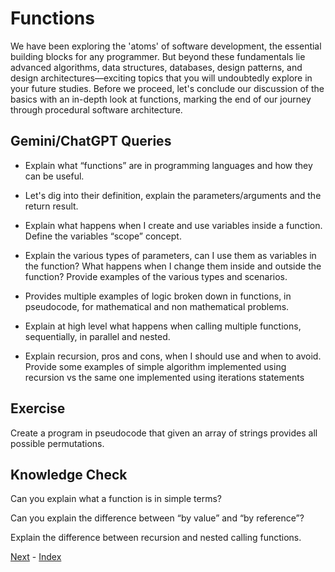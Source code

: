 # Functions

We have been exploring the 'atoms' of software development, the essential building blocks for any programmer. But beyond these fundamentals lie advanced algorithms, data structures, databases, design patterns, and design architectures—exciting topics that you will undoubtedly explore in your future studies. Before we proceed, let's conclude our discussion of the basics with an in-depth look at functions, marking the end of our journey through procedural software architecture.


## Gemini/ChatGPT Queries

- Explain what “functions” are in programming languages and how they can be useful.

- Let's dig into their definition, explain the parameters/arguments and the return result.

- Explain what happens when I create and use variables inside a function. Define the variables “scope” concept.

- Explain the various types of parameters, can I use them as variables in the function? What happens when I change them inside and outside the function? Provide examples of the various types and scenarios.

- Provides multiple examples of logic broken down in functions, in pseudocode, for mathematical and non mathematical problems.

- Explain at high level what happens when calling multiple functions, sequentially, in parallel and nested.

- Explain recursion, pros and cons, when I should use and when to avoid. Provide some examples of simple algorithm implemented using recursion vs the same one implemented using iterations statements


## Exercise

Create a program in pseudocode that given an array of strings provides all possible permutations.


## Knowledge Check

Can you explain what a function is in simple terms?

Can you explain the difference between “by value” and “by reference”?

Explain the difference between recursion and nested calling functions.


[Next](https://github.com/InfiniteLearnJourney/ProgrammingCorePrinciples/blob/main/guide/15.%20Looking%20forward%20to%20your%20next%20studies.md) - [Index](https://github.com/InfiniteLearnJourney/ProgrammingCorePrinciples/blob/main/guide/00.%20index.md)